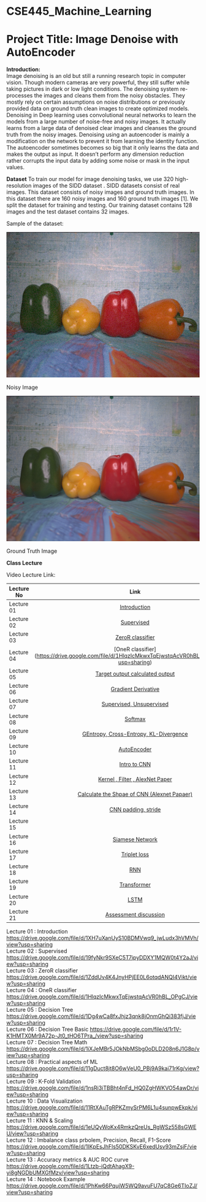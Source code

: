 # CSE445_Machine_Learning

# Project Title: Image Denoise with AutoEncoder

**Introduction:**<br>
Image denoising is an old but still a running research topic in computer vision. Though modern cameras are very powerful, they still suffer while taking pictures in dark or low light conditions. The denoising system re-processes the images and cleans them from the noisy obstacles. They mostly rely on certain assumptions on noise distributions or previously provided data on ground truth clean images to create optimized models. Denoising in Deep learning uses convolutional neural networks to learn the models from a large number of noise-free and noisy images. It actually learns from a large data of denoised clear images and cleanses the ground truth from the noisy images. Denoising using an autoencoder is mainly a modification on the network to prevent it from learning the identity function. The autoencoder sometimes becomes so big that it only learns the data and makes the output as input. It doesn’t perform any dimension reduction rather corrupts the input data by adding some noise or mask in the input values.

**Dataset**
To  train  our  model  for  image  denoising tasks,  we use 320 high-resolution images of the SIDD dataset . SIDD datasets consist of real images. This dataset consists of noisy images and ground truth images. In this dataset there are 160 noisy images and 160 ground truth images [1]. We split the dataset for training and testing. Our training dataset contains 128 images and the test dataset contains 32 images. 

Sample of the dataset:

<img src = "https://github.com/Shakib-IO/CSE445_Machine_Learning/blob/main/images/noisy_image.png"> 

Noisy Image

<img src = "https://github.com/Shakib-IO/CSE445_Machine_Learning/blob/main/images/GT_images.png"> 

Ground Truth Image

**Class Lecture**

Video Lecture Link:

| Lecture No        | Link     | 
| ------------- |:-------------:| 
| Lecture 01 | [Introduction](https://drive.google.com/file/d/1XH7uXanUyS10BDMVwq9_jwLudx3hVMVh/view?usp=sharing)
| Lecture 02 | [Supervised](https://drive.google.com/file/d/19fyNkr9SXeC5T7ipyDDXY1MQW0t4Y2aJ/view?usp=sharing)|   
| Lecture 03 | [ZeroR classifier](https://drive.google.com/file/d/1ZddUv4K4JnyHPjEE0L6otqdANQI4Vikt/view?usp=sharing)|
| Lecture 04 | [OneR classifier] (https://drive.google.com/file/d/1HlqzIcMkwxTqEjwstqAcVR0hBL_OPgCJ/view?usp=sharing)|
| Lecture 05 | [Target output calculated output](https://drive.google.com/file/d/1MxyLektiQLYlDKv2jBg4hcypNiqjoVCv/view?usp=sharing)|
| Lecture 06 | [Gradient Derivative](https://drive.google.com/file/d/1324nGDz1Xk2X5H21DoU3lcOvXJItb96k/view?usp=sharing)|
| Lecture 07 | [Supervised, Unsupervised](https://drive.google.com/file/d/1Zh75PxmrzoyPC0nvZL2y1l_1fkD5cdi8/view?usp=sharing)|
| Lecture 08 | [Softmax](https://drive.google.com/file/d/1F4PIYP1pr456YS2p0BbfiRyapOsYivUB/view?usp=sharing)|
| Lecture 09 | [GEntropy, Cross-Entropy, KL-Divergence](https://drive.google.com/file/d/1EmL51b7FRsXOWgig9j2BBpbz31-88KnN/view?usp=sharing)|
| Lecture 10 | [AutoEncoder](https://drive.google.com/file/d/1ul6XZzecj_a4LnBUyZaFEQRlVUp91vXw/view?usp=sharing<br>)|
| Lecture 11 | [Intro to CNN](https://drive.google.com/file/d/1yZmDtrA2Pb7ipktO8mSXQPxSR-6rGINr/view?usp=sharing)|
| Lecture 12 | [Kernel , Filter , AlexNet Paper](https://drive.google.com/file/d/1mIEH3_RJaxlsR1H9forDzCydZO5ZMuCr/view?usp=sharing)|
| Lecture 13 | [Calculate the Shpae of CNN (Alexnet Papaer)](https://drive.google.com/file/d/1jcE5c8wjvLRBj7elgIMsye6LNsKEAW1V/view?usp=sharing)|
| Lecture 14 | [CNN padding, stride](https://drive.google.com/file/d/1rybGxgY8YluSySNux_Sn1zHD17FzjTJ4/view?usp=sharing)|
| Lecture 15 | []()|
| Lecture 16 | [Siamese Network](https://drive.google.com/file/d/1_zcTrOfoU0mAm5sLidlOnqK31X2NBTQ0/view?usp=sharing)|
| Lecture 17 | [Triplet loss](https://drive.google.com/file/d/1GM0yzHq9uuY_TcFIbvjAHNg1js1SCZdC/view?usp=sharing)|
| Lecture 18 | [RNN](https://drive.google.com/file/d/1-scEA6TxRU4IEwQ30QqnQOoO0p8X7cLm/view?usp=sharing )|
| Lecture 19 | [Transformer](https://drive.google.com/file/d/1qh6ujiEVvE9kuarVLrNHT9U3PMfk2wJp/view?usp=sharing)|
| Lecture 20 | [LSTM](https://drive.google.com/file/d/1womR3T5yaFhtXoOxqP2oKd4wXgnTAJ2n/view?usp=sharing)|
| Lecture 21 | [Assessment discussion](https://drive.google.com/file/d/13MGWK-_v-WwBA-OykoLdGl7W0ig_SmLI/view?usp=sharing)|



Lecture 01 : Introduction https://drive.google.com/file/d/1XH7uXanUyS10BDMVwq9_jwLudx3hVMVh/view?usp=sharing <br>
Lecture 02 : Supervised https://drive.google.com/file/d/19fyNkr9SXeC5T7ipyDDXY1MQW0t4Y2aJ/view?usp=sharing <br>
Lecture 03 : ZeroR classifier https://drive.google.com/file/d/1ZddUv4K4JnyHPjEE0L6otqdANQI4Vikt/view?usp=sharing <br>
Lecture 04 : OneR classifier https://drive.google.com/file/d/1HlqzIcMkwxTqEjwstqAcVR0hBL_OPgCJ/view?usp=sharing <br>
Lecture 05 : Decision Tree https://drive.google.com/file/d/1Dg4wCa8fxJhjz3qnk8jOnmGhQi383fjJ/view?usp=sharing<br>
Lecture 06 : Decision Tree Basic https://drive.google.com/file/d/1r1V-K1HMTX0Mr9A72p-Jt0_tHO6TPra_/view?usp=sharing<br>
Lecture 07 : Decision Tree Math https://drive.google.com/file/d/1iXJeMBr5JOkNbMSbg0oDLD208n6J1G8p/view?usp=sharing <br>
Lecture 08 : Practical aspects of ML https://drive.google.com/file/d/11gDuct8jt8O6wVeU0_PBj9A9kai71rKg/view?usp=sharing<br>
Lecture 09 : K-Fold Validation https://drive.google.com/file/d/1nsRi3iTBBht4nFd_HQ0ZgHWKVO54awDr/view?usp=sharing <br>
Lecture 10 : Data Visualization https://drive.google.com/file/d/11RtXAuTgRPKZmySrPM6L1u4sunpwEkpk/view?usp=sharing <br>
Lecture 11 : KNN & Scaling https://drive.google.com/file/d/1eUQyWoKx4RmkzQreUs_RgWSz558sGWEU/view?usp=sharing <br>
Lecture 12 : Imbalance class prbolem, Precision, Recall, F1-Score https://drive.google.com/file/d/1IKpEsJhFls50DKSKvE6xedUsv93mZsjF/view?usp=sharing <br>
Lecture 13 : Accuracy metrics & AUC ROC curve https://drive.google.com/file/d/1Ltzb-iQdtAhagX9-yi8gNGDbUMXGfMzv/view?usp=sharing<br>
Lecture 14 : Notebook Example https://drive.google.com/file/d/1PhKw66PqujW5WQ9avuFU7qC8Ge6TIoZJ/view?usp=sharing <br>
